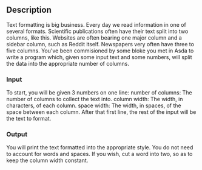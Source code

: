 ## Description

Text formatting is big business. Every day we read information in one of several formats. Scientific publications often have their text split into two columns, like this. Websites are often bearing one major column and a sidebar column, such as Reddit itself. Newspapers very often have three to five columns. You've been commisioned by some bloke you met in Asda to write a program which, given some input text and some numbers, will split the data into the appropriate number of columns.

### Input

To start, you will be given 3 numbers on one line:
<number of columns> <column width> <space width>
number of columns: The number of columns to collect the text into.
column width: The width, in characters, of each column.
space width: The width, in spaces, of the space between each column.
After that first line, the rest of the input will be the text to format.

### Output

You will print the text formatted into the appropriate style.
You do not need to account for words and spaces. If you wish, cut a word into two, so as to keep the column width constant.